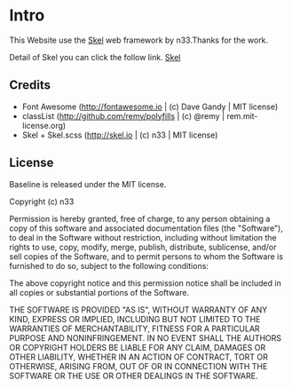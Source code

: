 # Intro


This Website use the [Skel](http://github.com/n33/skel) web framework by n33.Thanks for the work.

Detail of Skel you can click the follow link.
[Skel](http://github.com/n33/skel)


## Credits

- Font Awesome (http://fontawesome.io | (c) Dave Gandy | MIT license)
- classList (http://github.com/remy/polyfills | (c) @remy | rem.mit-license.org)
- Skel + Skel.scss (http://skel.io | (c) n33 | MIT license)


## License

Baseline is released under the MIT license.

Copyright (c) n33

Permission is hereby granted, free of charge, to any person obtaining a copy of this software and associated documentation files (the "Software"), to deal in the Software without restriction, including without limitation the rights to use, copy, modify, merge, publish, distribute, sublicense, and/or sell copies of the Software, and to permit persons to whom the Software is furnished to do so, subject to the following conditions:

The above copyright notice and this permission notice shall be included in all copies or substantial portions of the Software.

THE SOFTWARE IS PROVIDED "AS IS", WITHOUT WARRANTY OF ANY KIND, EXPRESS OR IMPLIED, INCLUDING BUT NOT LIMITED TO THE WARRANTIES OF MERCHANTABILITY, FITNESS FOR A PARTICULAR PURPOSE AND NONINFRINGEMENT. IN NO EVENT SHALL THE AUTHORS OR COPYRIGHT HOLDERS BE LIABLE FOR ANY CLAIM, DAMAGES OR OTHER LIABILITY, WHETHER IN AN ACTION OF CONTRACT, TORT OR OTHERWISE, ARISING FROM, OUT OF OR IN CONNECTION WITH THE SOFTWARE OR THE USE OR OTHER DEALINGS IN THE SOFTWARE.